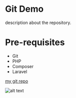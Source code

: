 # Git Demo

description about the repository.

# Pre-requisites
- Git
- PHP
- Composer
- Laravel
  
[my git repo](https://github.com)

![alt text](https://placehold.it/200)
